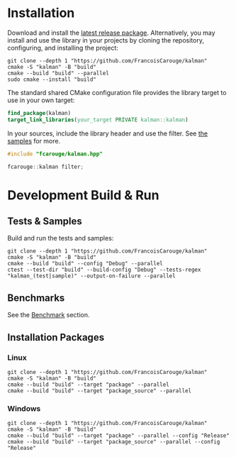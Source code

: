 # Installation

Download and install the [latest release package](https://github.com/FrancoisCarouge/Kalman/releases). Alternatively, you may install and use the library in your projects by cloning the repository, configuring, and installing the project:

```shell
git clone --depth 1 "https://github.com/FrancoisCarouge/kalman"
cmake -S "kalman" -B "build"
cmake --build "build" --parallel
sudo cmake --install "build"
```

The standard shared CMake configuration file provides the library target to use in your own target:

```cmake
find_package(kalman)
target_link_libraries(your_target PRIVATE kalman::kalman)
```

In your sources, include the library header and use the filter. See [the samples](https://github.com/FrancoisCarouge/Kalman/tree/master/sample) for more.

```cpp
#include "fcarouge/kalman.hpp"

fcarouge::kalman filter;
```

# Development Build & Run

## Tests & Samples

Build and run the tests and samples:

```shell
git clone --depth 1 "https://github.com/FrancoisCarouge/kalman"
cmake -S "kalman" -B "build"
cmake --build "build" --config "Debug" --parallel
ctest --test-dir "build" --build-config "Debug" --tests-regex "kalman_(test|sample)" --output-on-failure --parallel
```

## Benchmarks

See the [Benchmark](benchmark/) section.

## Installation Packages

### Linux

```shell
git clone --depth 1 "https://github.com/FrancoisCarouge/kalman"
cmake -S "kalman" -B "build"
cmake --build "build" --target "package" --parallel
cmake --build "build" --target "package_source" --parallel
```

### Windows

```shell
git clone --depth 1 "https://github.com/FrancoisCarouge/kalman"
cmake -S "kalman" -B "build"
cmake --build "build" --target "package" --parallel --config "Release"
cmake --build "build" --target "package_source" --parallel --config "Release"
```